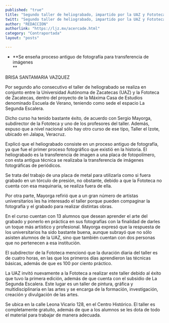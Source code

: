 ```yaml
---
published: "true"
title: "Segundo taller de heliograbado, impartido por la UAZ y Fototeca"
twitt: "Segundo taller de heliograbado, impartido por la UAZ y Fototeca"
author: "REDACCION"
authorlink: "https://ljz.mx/acercade.html"
category: "Contraportada"
layout: "posts"

---
```


*   **Se enseña proceso antiguo de fotografía para transferencia de imágenes  
    **


  BRISA SANTAMARIA VAZQUEZ



  Por segundo año consecutivo el taller de heliograbado se realiza en conjunto entre la Universidad Autónoma de Zacatecas (UAZ) y la Fototeca de Zacatecas, dentro del proyecto de la Máxima Casa de Estudios denominado Escuela de Verano, teniendo como sede el espacio La Segunda Escalera.



  Dicho curso ha tenido bastante éxito, de acuerdo con Sergio Mayorga, subdirector de la Fototeca y uno de los profesores del taller. Además, expuso que a nivel nacional sólo hay otro curso de ese tipo, Taller el Izote, ubicado en Jalapa, Veracruz.



  Explicó que el heliograbado consiste en un proceso antiguo de fotografía, ya que fue el primer proceso fotográfico que existió en la historia. El heliograbado es la transferencia de imagen a una placa de fotopolímero, con esta antigua técnica se realizaba la transferencia de imágenes fotográficas de periódicos.



  Se trata del trabajo de una placa de metal para utilizarla como si fuera grabado en un tórculo de presión, no obstante, debido a que la Fototeca no cuenta con esa maquinaria, se realiza fuera de ella.



  Por otra parte, Mayorga refirió que a un gran número de artistas universitarios les ha interesado el taller porque pueden compaginar la fotografía y el grabado para realizar distintas obras.



  En el curso cuentan con 13 alumnos que desean aprender el arte del grabado y ponerlo en práctica en sus fotografías con la finalidad de darles un toque más artístico y profesional. Mayorga expresó que la respuesta de los universitarios ha sido bastante buena, aunque subrayó que no sólo asisten alumnos de la UAZ, sino que también cuentan con dos personas que no pertenecen a esa institución.



  El subdirector de la Fototeca mencionó que la duración diaria del taller es de cuatro horas, en las que los primeros días aprendieron las técnicas básicas, además de que es 100 por ciento práctico.



  La UAZ invitó nuevamente a la Fototeca a realizar este taller debido al éxito que tuvo la primera edición, además de que cuenta con el subsidio de La Segunda Escalera. Este lugar es un taller de pintura, gráfica y multidisciplinaria en las artes y se encarga de la formación, investigación, creación y divulgación de las artes.



  Se ubica en la calle Leona Vicario 128, en el Centro Histórico. El taller es completamente gratuito, además de que a los alumnos se les dota de todo el material para trabajar de manera adecuada.

